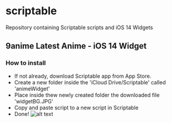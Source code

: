 # scriptable
Repository containing Scriptable scripts and iOS 14 Widgets

## 9anime Latest Anime - iOS 14 Widget
### How to install
- If not already, download Scriptable app from App Store.
- Create a new folder inside the 'iCloud Drive/Scriptable' called 'animeWidget'
- Place inside thew newly created folder the downloaded file 'widgetBG.JPG'
- Copy and paste script to a new script in Scriptable
- Done!
![alt text](https://github.com/[username]/[reponame]/blob/[branch]/image.jpg?raw=true)

